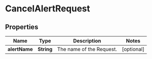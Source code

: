 # CancelAlertRequest

## Properties
Name | Type | Description | Notes
------------ | ------------- | ------------- | -------------
**alertName** | **String** | The name of the Request. |  [optional]
